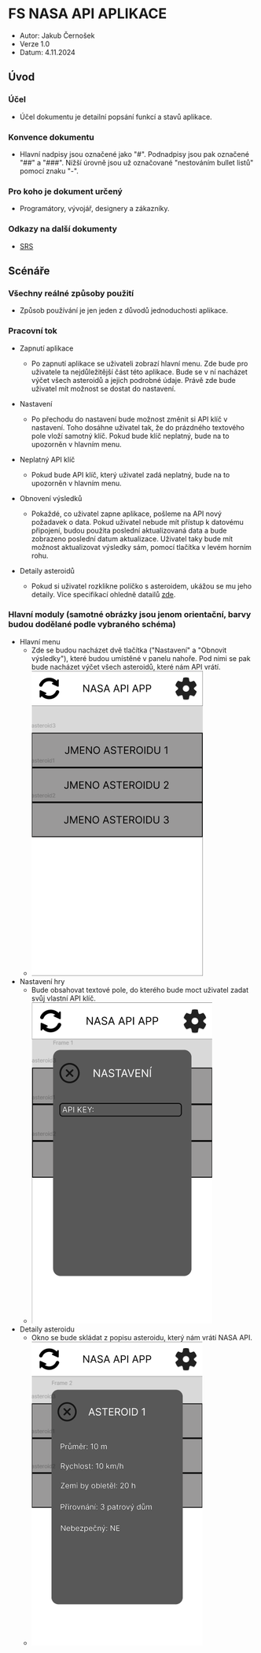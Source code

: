 # FS NASA API APLIKACE

- Autor: Jakub Černošek
- Verze 1.0
- Datum: 4.11.2024

## Úvod
### Účel
- Účel dokumentu je detailní popsání funkcí a stavů aplikace.
### Konvence dokumentu
- Hlavní nadpisy jsou označené jako "#". Podnadpisy jsou pak označené "##" a "###". Nížší úrovně jsou už označované "nestováním bullet listů" pomocí znaku "-". 

### Pro koho je dokument určený
- Programátory, vývojář, designery a zákazníky.
### Odkazy na další dokumenty
- [SRS](https://github.com/NewJakub/NASA_API_App/blob/main/SRS.md)

## Scénáře

### Všechny reálné způsoby použití
- Způsob používání je jen jeden z důvodů jednoduchosti aplikace.
  
### Pracovní tok

- Zapnutí aplikace
  - Po zapnutí aplikace se uživateli zobrazí hlavní menu. Zde bude pro uživatele ta nejdůležitější část této aplikace. Bude se v ní nacházet výčet všech asteroidů a jejich podrobné údaje. Právě zde bude uživatel mít možnost se dostat do nastavení.

- Nastavení
  - Po přechodu do nastavení bude možnost změnit si API klíč v nastavení. Toho dosáhne uživatel tak, že do prázdného textového pole vloží samotný klíč. Pokud bude klíč neplatný, bude na to upozorněn v hlavním menu.

- Neplatný API klíč
  - Pokud bude API klíč, který uživatel zadá neplatný, bude na to upozorněn v hlavním menu.

- Obnovení výsledků
  - Pokaždé, co uživatel zapne aplikace, pošleme na API nový požadavek o data. Pokud uživatel nebude mít přístup k datovému připojení, budou použita poslední aktualizovaná data a bude zobrazeno poslední datum aktualizace. Uživatel taky bude mít možnost aktualizovat výsledky sám, pomocí tlačítka v levém horním rohu.

- Detaily asteroidů
  - Pokud si uživatel rozklikne políčko s asteroidem, ukážou se mu jeho detaily. Více specifikací ohledně datailů [zde](https://github.com/NewJakub/NASA_API_App/blob/main/Images/details.png).

### Hlavní moduly (samotné obrázky jsou jenom orientační, barvy budou dodělané podle vybraného schéma)
- Hlavní menu
  - Zde se budou nacházet dvě tlačítka ("Nastavení" a "Obnovit výsledky"), které budou umístěné v panelu nahoře. Pod nimi se pak bude nacházet výčet všech asteroidů, které nám API vrátí. 
  - ![](https://github.com/NewJakub/NASA_API_App/blob/main/Images/main.png)
- Nastavení hry
  - Bude obsahovat textové pole, do kterého bude moct uživatel zadat svůj vlastní API klíč.
  - ![](https://github.com/NewJakub/NASA_API_App/blob/main/Images/settings.png)
- Detaily asteroidu
  - Okno se bude skládat z popisu asteroidu, který nám vrátí NASA API.  
  - ![](https://github.com/NewJakub/NASA_API_App/blob/main/Images/details.png)
